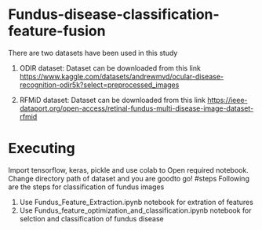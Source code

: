 # Fundus-disease-classification-feature-fusion
There are two datasets have been used in this study
1. ODIR dataset:
   Dataset can be downloaded from this link
   https://www.kaggle.com/datasets/andrewmvd/ocular-disease-recognition-odir5k?select=preprocessed_images
   
2. RFMiD dataset:
   Dataset can be downloaded from this link
   https://ieee-dataport.org/open-access/retinal-fundus-multi-disease-image-dataset-rfmid
# Executing 
Import tensorflow, keras, pickle and use colab to 
Open required notebook.
Change directory path of dataset and you are goodto go!
#steps 
Following are the steps for classification of fundus images
   1. Use Fundus_Feature_Extraction.ipynb notebook for extration of features
   2. Use Fundus_feature_optimization_and_classification.ipynb notebook for selction and classification of fundus disease
